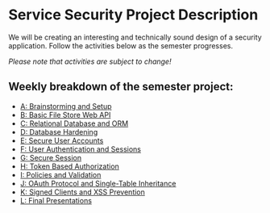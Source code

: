 # Service Security Project Description

We will be creating an interesting and technically sound design of a security application.
Follow the activities below as the semester progresses.

*Please note that activities are subject to change!*

## Weekly breakdown of the semester project:
- [A: Brainstorming and Setup](descriptions/005_brainstorm_setup.md)
- [B: Basic File Store Web API](descriptions/010_filestore_api.md)
- [C: Relational Database and ORM](descriptions/020_db_testing.md)
- [D: Database Hardening](descriptions/030_db_hardening.md)
- [E: Secure User Accounts](descriptions/040_secure_accounts.md)
- [F: User Authentication and Sessions](descriptions/050_authenticate_sessions.md)
- [G: Secure Session](descriptions/055_secure_sessions.md)
- [H: Token Based Authorization](descriptions/060_token_authorization.md)
- [I: Policies and Validation](descriptions/070_policies_validation.md)
- [J: OAuth Protocol and Single-Table Inheritance](descriptions/090_oauth_protocol.md)
- [K: Signed Clients and XSS Prevention](descriptions/100_client_side_security.md)
- [L: Final Presentations](descriptions/110_final_presentation.md)
